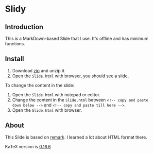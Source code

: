 # Slidy

## Introduction

This is a MarkDown-based Slide that I use. It's offline and has minimum functions.

## Install

1. Download [zip](https://github.com/ChenLi2049/Slidy/releases) and unzip it.
2. Open the `Slide.html` with browser, you should see a slide.

To change the content in the slide:

1. Open the `Slide.html` with notepad or editor.
2. Change the content in the `Slide.html` between `<!-- copy and paste down below -->` and `<!-- copy and paste till here -->`.
3. Open the `Slide.html` with browser.

## About

This Slide is based on [remark](https://github.com/gnab/remark). I learned a lot about HTML format there.

KaTeX version is [0.16.6](https://github.com/KaTeX/KaTeX/releases/tag/v0.16.6)
